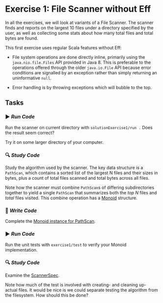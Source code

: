 # Exercise 1: File Scanner without Eff

In all the exercises, we will look at variants of a File Scanner. The scanner finds and reports on the largest 10 files
under a directory specified by the user, as well as collecting some stats about how many total files and total bytes are found.

This first exercise uses regular Scala features without Eff: 

- File system operations are done directly inline, primarily using the `java.nio.file.Files` API provided in Java 8. This
is preferable to the operations offered through the older `java.io.File` API because error conditions are signalled by an
exception rather than simply returning an uninformative `null`.

- Error handling is by throwing exceptions which will bubble to the top.

## Tasks

### :arrow_forward: _Run Code_

Run the scanner on current directory with `solutionExercise1/run .`  Does the result seem correct?

Try it on some larger directory of your computer.

### :mag: _Study Code_

Study the algorithm used by the scanner. The key data structure is a `PathScan`, which contains a sorted list of the
largest N files and their sizes in bytes, plus a count of total files scanned and total bytes across all files.

Note how the scanner must combine `PathScan`s of differing subdirectories together to yield
a single `PathScan` that summarizes both the *top N* files and *total* files visited. This combine operation has a
[Monoid](http://typelevel.org/cats/typeclasses/monoid.html) structure.

### :pencil: _Write Code_

Complete the [Monoid instance for PathScan](src/main/scala/scan/Scanner.scala#L42).

### :arrow_forward: _Run Code_

Run the unit tests with `exercise1/test` to verify your Monoid implementation.

### :mag: _Study Code_

Examine the [ScannerSpec](src/test/scala/scan/ScannerSpec.scala).

Note how much of the test is involved with creating- and cleaning up- actual files. It would be nice
is we could separate testing the algorithm from the filesystem. How should this be done?

